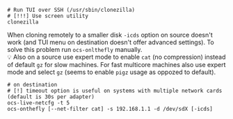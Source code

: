 ```shell
# Run TUI over SSH (/usr/sbin/clonezilla)
# [!!!] Use screen utility
clonezilla
```

When cloning remotely to a smaller disk `-icds` option on source doesn't work (and TUI menu
on destination doesn't offer advanced settings). To solve this problem run `ocs-onlthefly` manually.<br>
:bulb: Also on a source use expert mode to enable `cat` (no compression) instead of default `gz` for slow machines. For fast multicore machines
also use expert mode and select `gz` (seems to enable `pigz` usage as oppozed to default). 
```shell
# on destination
# [!] timeout option is useful on systems with multiple network cards (default is 30s per adapter)
ocs-live-netcfg -t 5
ocs-onthefly [--net-filter cat] -s 192.168.1.1 -d /dev/sdX [-icds]
```
